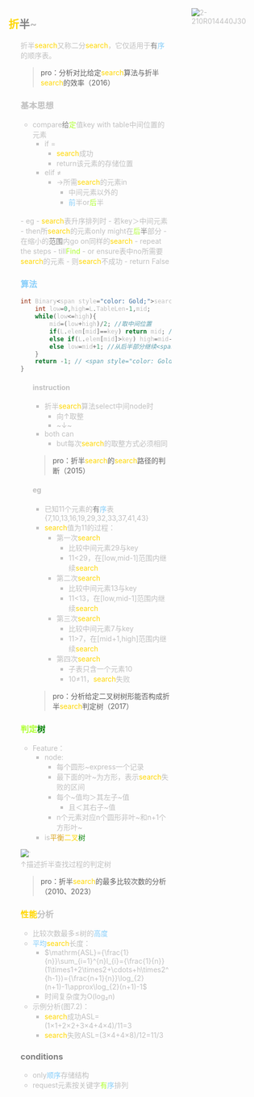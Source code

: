  <span style="color: silver;">
 
<div style="float: left; width: 64%; padding: 1%;">
    
## <span style="color: Gold;">折</span><span style="color: gray;">半</span>~

<ul>

折半<span style="color: Gold;">search</span>又称二分<span style="color: Gold;">search</span>，它仅适用于<span style="color: gray;">有</span><span style="color: LightSkyBlue;">序</span>的顺序表。

> pro：分析对比给定<span style="color: Gold;">search</span>算法与折半<span style="color: Gold;">search</span>的效率（2016）

</ul>

<ul>

### <span style="color: silver;">基本思想

- compare<span style="color: gray;">给</span><span style="color: GreenYellow;">定</span>值key with table中间位置的元素
  - if =
    - <span style="color: Gold;">search</span>成功
    - return该元素的存储位置
  - elif ≠
    - →所需<span style="color: Gold;">search</span>的元素in
      - 中间元素以外的
      - <span style="color: LightSkyBlue;">前</span>半or<span style="color: GreenYellow;">后</span>半
<br>
  - eg
    - <span style="color: Gold;">search</span>表升序排列时
      - 若key＞中间元素
        - then所<span style="color: Gold;">search</span>的元素only might在<span style="color: GreenYellow;">后</span><span style="color: gray;">半</span>部分
        - 在缩小的<span style="color: gray;">范围</span>内go on同样的<span style="color: Gold;">search</span>
      - repeat the steps
        - till<span style="color: GreenYellow;">Find</span>
        - or ensure表中no所需要<span style="color: Gold;">search</span>的元素
          - 则<span style="color: Gold;">search</span>不成功
          - return False

</ul>

<ul>

### <span style="color: LightSkyBlue;">算法

```c
int Binary<span style="color: Gold;">search</span>(SSTable L,ElemType key){
    int low=0,high=L.TableLen-1,mid;
    while(low<=high){
        mid=(low+high)/2; //取中间位置
        if(L.elem[mid]==key) return mid; // <span style="color: Gold;">search</span>成功则返回所在位置
        else if(L.elem[mid]>key) high=mid-1; //从前半部分继续<span style="color: Gold;">search</span>
        else low=mid+1; //从后半部分继续<span style="color: Gold;">search</span>
    }
    return -1; // <span style="color: Gold;">search</span>失败，返回-1
}
```

<ul>

#### <span style="color: silver;">instruction

- 折半<span style="color: Gold;">search</span>算法select中间node时
  - 向↑取整
  - ~↓~
- both can
  - but每次<span style="color: Gold;">search</span>的取整方式必须相同

> pro：折半<span style="color: Gold;">search</span>的<span style="color: Gold;">search</span>路径的判断（2015）

</ul>

<ul>

#### <span style="color: silver;">eg

- 已知11个元素的<span style="color: gray;">有</span><span style="color: LightSkyBlue;">序</span>表{7,10,13,16,19,29,32,33,37,41,43}
- <span style="color: Gold;">search</span>值为11的过程：
  - 第一次<span style="color: Gold;">search</span>
    - 比较中间元素29与key
    - 11<29，在[low,mid-1]范围内继续<span style="color: Gold;">search</span>
  - 第二次<span style="color: Gold;">search</span>
    - 比较中间元素13与key
    - 11<13，在[low,mid-1]范围内继续<span style="color: Gold;">search</span>
  - 第三次<span style="color: Gold;">search</span>
    - 比较中间元素7与key
    - 11>7，在[mid+1,high]范围内继续<span style="color: Gold;">search</span>
  - 第四次<span style="color: Gold;">search</span>
    - 子表只含一个元素10
    - 10≠11，<span style="color: Gold;">search</span>失败

> pro：分析给定二叉树树形能否构成折半<span style="color: Gold;">search</span>判定树（2017）

</ul>

</ul>

<ul>

### <span style="color: silver;"><span style="color: GreenYellow;">判定</span><span style="color: green;">树

- Feature：
  - node:
    - 每个圆形~express一个记录
    - 最下面的叶~为方形，表示<span style="color: Gold;">search</span>失败的区间
    - 每个~值均＞其左子~值
      - 且＜其右子~值
    - n个元素对应n个圆形非叶~和n+1个方形叶~
  - is<span style="color: Goldenrod;">平衡</span><span style="color: Gold;">二叉</span><span style="color: green;">树</span>

![](https://cdn-mineru.openxlab.org.cn/model-mineru/prod/a3c13d8b6e09e2161cf91b26befcb36e69ca849ba58fb230483c6eaa214215f5.jpg)`  
↑描述折半查找过程的判定树

> pro：折半<span style="color: Gold;">search</span>的最多比较次数的分析（2010、2023）

</ul>

<ul>

### <span style="color: silver;"><span style="color: Gold;">性能</span>分析

- 比较次数最多≤树的<span style="color: LightSkyBlue;">高度</span>
- <span style="color: LightSkyBlue;">平均</span><span style="color: Gold;">search</span>长度：
  - $\mathrm{ASL}={\frac{1}{n}}\sum_{i=1}^{n}l_{i}={\frac{1}{n}}(1\times1+2\times2+\cdots+h\times2^{h-1})={\frac{n+1}{n}}\log_{2}(n+1)-1\approx\log_{2}(n+1)-1$
  - 时间复杂度为O(log₂n)
- 示例分析(图7.2)：
  - <span style="color: Gold;">search</span>成功ASL=(1×1+2×2+3×4+4×4)/11=3
  - <span style="color: Gold;">search</span>失败ASL=(3×4+4×8)/12=11/3

</ul>

<ul>

### <span style="color: silver;"><span style="color: gray;">conditions

- only<span style="color: LightSkyBlue;">顺序</span>存储结构
- request元素按关键字<span style="color: GreenYellow;">有</span><span style="color: LightSkyBlue;">序</span>排列

</ul>

</ul>

<ul> 

</div>
<div style="float: right; width: 26%; padding: 1%;">

![2-210R014440J30](https://bluejedis.github.io/picx-images-hosting/ds/2-210R014440J30.1vyupsuwn6.gif)
</div>
<div style="clear: both;"></div>
